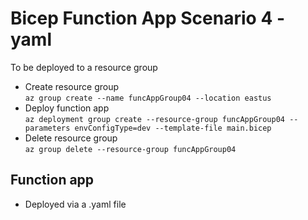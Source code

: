 # Bicep Function App Scenario 4 - yaml 
To be deployed to a resource group
- Create resource group  
  `az group create --name funcAppGroup04 --location eastus`
- Deploy function app  
  `az deployment group create --resource-group funcAppGroup04 --parameters envConfigType=dev --template-file main.bicep`
- Delete resource group  
  `az group delete --resource-group funcAppGroup04`

## Function app
- Deployed via a .yaml file